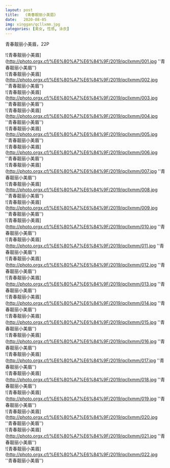 ```yaml
---
layout: post
title:  《青春靓丽小美眉》
date:   2020-08-05
img: xinggan/qcllxmm.jpg
categories: [美女, 性感, 泳衣]
---
```


青春靓丽小美眉，22P

![青春靓丽小美眉](http://photo.orgx.cf/%E6%80%A7%E6%84%9F/2019/qcllxmm/001.jpg ''青春靓丽小美眉'') <br>
![青春靓丽小美眉](http://photo.orgx.cf/%E6%80%A7%E6%84%9F/2019/qcllxmm/002.jpg ''青春靓丽小美眉'') <br>
![青春靓丽小美眉](http://photo.orgx.cf/%E6%80%A7%E6%84%9F/2019/qcllxmm/003.jpg ''青春靓丽小美眉'') <br>
![青春靓丽小美眉](http://photo.orgx.cf/%E6%80%A7%E6%84%9F/2019/qcllxmm/004.jpg ''青春靓丽小美眉'') <br>
![青春靓丽小美眉](http://photo.orgx.cf/%E6%80%A7%E6%84%9F/2019/qcllxmm/005.jpg ''青春靓丽小美眉'') <br>
![青春靓丽小美眉](http://photo.orgx.cf/%E6%80%A7%E6%84%9F/2019/qcllxmm/006.jpg ''青春靓丽小美眉'') <br>
![青春靓丽小美眉](http://photo.orgx.cf/%E6%80%A7%E6%84%9F/2019/qcllxmm/007.jpg ''青春靓丽小美眉'') <br>
![青春靓丽小美眉](http://photo.orgx.cf/%E6%80%A7%E6%84%9F/2019/qcllxmm/008.jpg ''青春靓丽小美眉'') <br>
![青春靓丽小美眉](http://photo.orgx.cf/%E6%80%A7%E6%84%9F/2019/qcllxmm/009.jpg ''青春靓丽小美眉'') <br>
![青春靓丽小美眉](http://photo.orgx.cf/%E6%80%A7%E6%84%9F/2019/qcllxmm/010.jpg ''青春靓丽小美眉'') <br>
![青春靓丽小美眉](http://photo.orgx.cf/%E6%80%A7%E6%84%9F/2019/qcllxmm/011.jpg ''青春靓丽小美眉'') <br>
![青春靓丽小美眉](http://photo.orgx.cf/%E6%80%A7%E6%84%9F/2019/qcllxmm/012.jpg ''青春靓丽小美眉'') <br>
![青春靓丽小美眉](http://photo.orgx.cf/%E6%80%A7%E6%84%9F/2019/qcllxmm/013.jpg ''青春靓丽小美眉'') <br>
![青春靓丽小美眉](http://photo.orgx.cf/%E6%80%A7%E6%84%9F/2019/qcllxmm/014.jpg ''青春靓丽小美眉'') <br>
![青春靓丽小美眉](http://photo.orgx.cf/%E6%80%A7%E6%84%9F/2019/qcllxmm/015.jpg ''青春靓丽小美眉'') <br>
![青春靓丽小美眉](http://photo.orgx.cf/%E6%80%A7%E6%84%9F/2019/qcllxmm/016.jpg ''青春靓丽小美眉'') <br>
![青春靓丽小美眉](http://photo.orgx.cf/%E6%80%A7%E6%84%9F/2019/qcllxmm/017.jpg ''青春靓丽小美眉'') <br>
![青春靓丽小美眉](http://photo.orgx.cf/%E6%80%A7%E6%84%9F/2019/qcllxmm/018.jpg ''青春靓丽小美眉'') <br>
![青春靓丽小美眉](http://photo.orgx.cf/%E6%80%A7%E6%84%9F/2019/qcllxmm/019.jpg ''青春靓丽小美眉'') <br>
![青春靓丽小美眉](http://photo.orgx.cf/%E6%80%A7%E6%84%9F/2019/qcllxmm/020.jpg ''青春靓丽小美眉'') <br>
![青春靓丽小美眉](http://photo.orgx.cf/%E6%80%A7%E6%84%9F/2019/qcllxmm/021.jpg ''青春靓丽小美眉'') <br>
![青春靓丽小美眉](http://photo.orgx.cf/%E6%80%A7%E6%84%9F/2019/qcllxmm/022.jpg ''青春靓丽小美眉'') <br>

